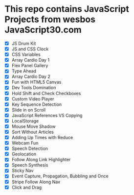 # This repo contains JavaScript Projects from wesbos JavaScript30.com

- [x] JS Drum Kit
- [x] JS and CSS Clock
- [x] CSS Variables
- [x] Array Cardio Day 1
- [x] Flex Panel Gallery
- [x] Type Ahead
- [x] Array Cardio Day 2
- [x] Fun with HTML5 Canvas
- [x] Dev Tools Domination
- [x] Hold Shift and Check Checkboxes
- [x] Custom Video Player
- [x] Key Sequence Detection
- [x] Slide in on Scroll
- [x] JavaScript References VS Copying
- [x] LocalStorage
- [x] Mouse Move Shadow
- [x] Sort Without Articles
- [x] Adding Up Times with Reduce
- [x] Webcam Fun 
- [x] Speech Detection
- [x] Geolocation
- [x] Follow Along Link Highlighter
- [x] Speech Synthesis   
- [x] Sticky Nav 
- [x] Event Capture, Propagation, Bubbling and Once
- [x] Stripe Follow Along Nav
- [x] Click and Drag
